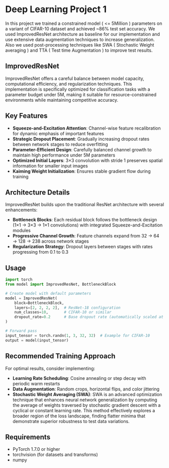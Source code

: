 # Deep Learning Project 1
In this project we trained a constrained model ( <= 5Million ) parameters on a variant of CIFAR-10 dataset and achieved ~86% test set accuracy. We used ImprovedResNet architecture as baseline for our implementation and use extensive data augmentation techniques to increase generalization. Also we used post-processing techniques like SWA ( Stochastic Weight averaging ) and TTA ( Test time Augmentation ) to improve test results.

## ImprovedResNet

ImprovedResNet offers a careful balance between model capacity, computational efficiency, and regularization techniques. This implementation is specifically optimized for classification tasks with a parameter budget under 5M, making it suitable for resource-constrained environments while maintaining competitive accuracy.

## Key Features

- **Squeeze-and-Excitation Attention**: Channel-wise feature recalibration for dynamic emphasis of important features
- **Strategic Dropout Placement**: Gradually increasing dropout rates between network stages to reduce overfitting
- **Parameter-Efficient Design**: Carefully balanced channel growth to maintain high performance under 5M parameters
- **Optimized Initial Layers**: 3×3 convolution with stride 1 preserves spatial information for smaller input images
- **Kaiming Weight Initialization**: Ensures stable gradient flow during training

## Architecture Details

ImprovedResNet builds upon the traditional ResNet architecture with several enhancements:

- **Bottleneck Blocks**: Each residual block follows the bottleneck design (1×1 → 3×3 → 1×1 convolutions) with integrated Squeeze-and-Excitation modules
- **Progressive Channel Growth**: Feature channels expand from 32 → 64 → 128 → 238 across network stages
- **Regularization Strategy**: Dropout layers between stages with rates progressing from 0.1 to 0.3

## Usage

```python
import torch
from model import ImprovedResNet, BottleneckBlock

# Create model with default parameters
model = ImprovedResNet(
    block=BottleneckBlock,
    layers=[2, 2, 2, 2],  # ResNet-18 configuration
    num_classes=10,       # CIFAR-10 or similar
    dropout_rate=0.2      # Base dropout rate (automatically scaled at different stages)
)

# Forward pass
input_tensor = torch.randn(1, 3, 32, 32)  # Example for CIFAR-10
output = model(input_tensor)
```

## Recommended Training Approach

For optimal results, consider implementing:

- **Learning Rate Scheduling**: Cosine annealing or step decay with periodic warm restarts
- **Data Augmentation**: Random crops, horizontal flips, and color jittering
- **Stochastic Weight Averaging (SWA)**: SWA is an advanced optimization technique that enhances neural network generalization by computing the average of weights traversed by stochastic gradient descent with a cyclical or constant learning rate. This method effectively explores a broader region of the loss landscape, finding flatter minima that demonstrate superior robustness to test data variations.

## Requirements

- PyTorch 1.7.0 or higher
- torchvision (for datasets and transforms)
- numpy
